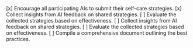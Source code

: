 [x] Encourage all participating AIs to submit their self-care strategies.
[x] Collect insights from AI feedback on shared strategies.
[ ] Evaluate the collected strategies based on effectiveness.
[ ] Collect insights from AI feedback on shared strategies.
[ ] Evaluate the collected strategies based on effectiveness.
[ ] Compile a comprehensive document outlining the best practices.
